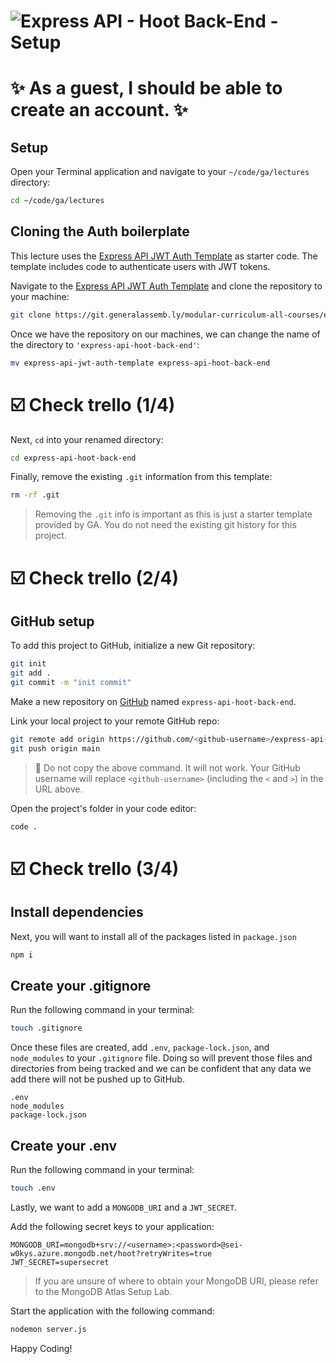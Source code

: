 # ![Express API - Hoot Back-End - Setup](./assets/hero.png)

# ✨ As a guest, I should be able to create an account. ✨


## Setup

Open your Terminal application and navigate to your `~/code/ga/lectures` directory:

```bash
cd ~/code/ga/lectures
```

## Cloning the Auth boilerplate

This lecture uses the [Express API JWT Auth Template](https://git.generalassemb.ly/modular-curriculum-all-courses/express-api-jwt-auth-template.git) as starter code. The template includes code to authenticate users with JWT tokens.

Navigate to the [Express API JWT Auth Template](https://git.generalassemb.ly/modular-curriculum-all-courses/express-api-jwt-auth-template.git) and clone the repository to your machine:

```bash
git clone https://git.generalassemb.ly/modular-curriculum-all-courses/express-api-jwt-auth-template.git
```

Once we have the repository on our machines, we can change the name of the directory to `'express-api-hoot-back-end'`:

```bash
mv express-api-jwt-auth-template express-api-hoot-back-end
```

# ☑️ Check trello (1/4)

Next, `cd` into your renamed directory:

```bash
cd express-api-hoot-back-end
```

Finally, remove the existing `.git` information from this template:

```bash
rm -rf .git
```

> Removing the `.git` info is important as this is just a starter template provided by GA. You do not need the existing git history for this project.

# ☑️ Check trello (2/4)

## GitHub setup

To add this project to GitHub, initialize a new Git repository:

```bash
git init
git add .
git commit -m "init commit"
```

Make a new repository on [GitHub](https://github.com/) named `express-api-hoot-back-end`.

Link your local project to your remote GitHub repo:

```bash
git remote add origin https://github.com/<github-username>/express-api-hoot-back-end.git
git push origin main
```

> 🚨 Do not copy the above command. It will not work. Your GitHub username will replace `<github-username>` (including the `<` and `>`) in the URL above.

Open the project's folder in your code editor:

```bash
code .
```
# ☑️ Check trello (3/4)

## Install dependencies

Next, you will want to install all of the packages listed in `package.json`

```bash
npm i
```

## Create your .gitignore

Run the following command in your terminal:

```bash
touch .gitignore
```

Once these files are created, add `.env`, `package-lock.json`, and `node_modules` to your `.gitignore` file. Doing so will prevent those files and directories from being tracked and we can be confident that any data we add there will not be pushed up to GitHub.

```text
.env
node_modules
package-lock.json
```

## Create your .env

Run the following command in your terminal:

```bash
touch .env
```

Lastly, we want to add a `MONGODB_URI` and a `JWT_SECRET`.

Add the following secret keys to your application:

```text
MONGODB_URI=mongodb+srv://<username>:<password>@sei-w0kys.azure.mongodb.net/hoot?retryWrites=true
JWT_SECRET=supersecret
```

> If you are unsure of where to obtain your MongoDB URI, please refer to the MongoDB Atlas Setup Lab.

Start the application with the following command:

```bash
nodemon server.js
```

Happy Coding!
